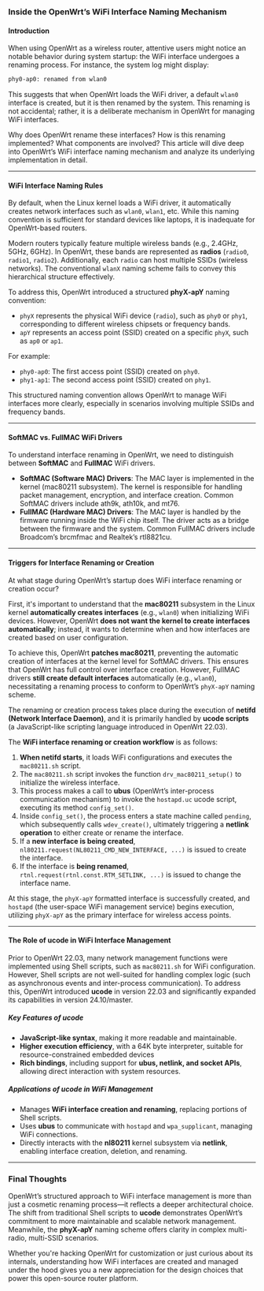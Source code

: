 ### **Inside the OpenWrt’s WiFi Interface Naming Mechanism**

#### **Introduction**

When using OpenWrt as a wireless router, attentive users might notice an notable behavior during system startup: the WiFi interface undergoes a renaming process. For instance, the system log might display:

```sh
phy0-ap0: renamed from wlan0
```

This suggests that when OpenWrt loads the WiFi driver, a default `wlan0` interface is created, but it is then renamed by the system. This renaming is not accidental; rather, it is a deliberate mechanism in OpenWrt for managing WiFi interfaces.

Why does OpenWrt rename these interfaces? How is this renaming implemented? What components are involved? This article will dive deep into OpenWrt’s WiFi interface naming mechanism and analyze its underlying implementation in detail.

---

#### **WiFi Interface Naming Rules**

By default, when the Linux kernel loads a WiFi driver, it automatically creates network interfaces such as `wlan0`, `wlan1`, etc. While this naming convention is sufficient for standard devices like laptops, it is inadequate for OpenWrt-based routers.

Modern routers typically feature multiple wireless bands (e.g., 2.4GHz, 5GHz, 6GHz). In OpenWrt, these bands are represented as **radios** (`radio0`, `radio1`, `radio2`). Additionally, each `radio` can host multiple SSIDs (wireless networks). The conventional `wlanX` naming scheme fails to convey this hierarchical structure effectively.

To address this, OpenWrt introduced a structured **phyX-apY** naming convention:

- `phyX` represents the physical WiFi device (`radio`), such as `phy0` or `phy1`, corresponding to different wireless chipsets or frequency bands.
- `apY` represents an access point (SSID) created on a specific `phyX`, such as `ap0` or `ap1`.

For example:

- `phy0-ap0`: The first access point (SSID) created on `phy0`.
- `phy1-ap1`: The second access point (SSID) created on `phy1`.

This structured naming convention allows OpenWrt to manage WiFi interfaces more clearly, especially in scenarios involving multiple SSIDs and frequency bands.

---

#### **SoftMAC vs. FullMAC WiFi Drivers**

To understand interface renaming in OpenWrt, we need to distinguish between **SoftMAC** and **FullMAC** WiFi drivers.

- **SoftMAC (Software MAC) Drivers**: The MAC layer is implemented in the kernel (mac80211 subsystem). The kernel is responsible for handling packet management, encryption, and interface creation. Common SoftMAC drivers include ath9k, ath10k, and mt76.
- **FullMAC (Hardware MAC) Drivers**: The MAC layer is handled by the firmware running inside the WiFi chip itself. The driver acts as a bridge between the firmware and the system. Common FullMAC drivers include Broadcom’s brcmfmac and Realtek’s rtl8821cu.

---

#### **Triggers for Interface Renaming or Creation**

At what stage during OpenWrt’s startup does WiFi interface renaming or creation occur?

First, it's important to understand that the **mac80211** subsystem in the Linux kernel **automatically creates interfaces** (e.g., `wlan0`) when initializing WiFi devices. However, OpenWrt **does not want the kernel to create interfaces automatically**; instead, it wants to determine when and how interfaces are created based on user configuration.

To achieve this, OpenWrt **patches mac80211**, preventing the automatic creation of interfaces at the kernel level for SoftMAC drivers. This ensures that OpenWrt has full control over interface creation. However, FullMAC drivers **still create default interfaces** automatically (e.g., `wlan0`), necessitating a renaming process to conform to OpenWrt’s `phyX-apY` naming scheme.

The renaming or creation process takes place during the execution of **netifd (Network Interface Daemon)**, and it is primarily handled by **ucode scripts** (a JavaScript-like scripting language introduced in OpenWrt 22.03).

The **WiFi interface renaming or creation workflow** is as follows:

1. **When netifd starts**, it loads WiFi configurations and executes the `mac80211.sh` script.
2. The `mac80211.sh` script invokes the function `drv_mac80211_setup()` to initialize the wireless interface.
3. This process makes a call to **ubus** (OpenWrt’s inter-process communication mechanism) to invoke the `hostapd.uc` ucode script, executing its method `config_set()`.
4. Inside `config_set()`, the process enters a state machine called `pending`, which subsequently calls `wdev_create()`, ultimately triggering a **netlink operation** to either create or rename the interface.
5. If a **new interface is being created**, `nl80211.request(NL80211_CMD_NEW_INTERFACE, ...)` is issued to create the interface.
6. If the interface is **being renamed**, `rtnl.request(rtnl.const.RTM_SETLINK, ...)` is issued to change the interface name.

At this stage, the `phyX-apY` formatted interface is successfully created, and `hostapd` (the user-space WiFi management service) begins execution, utilizing `phyX-apY` as the primary interface for wireless access points.

---

#### **The Role of ucode in WiFi Interface Management**

Prior to OpenWrt 22.03, many network management functions were implemented using Shell scripts, such as `mac80211.sh` for WiFi configuration. However, Shell scripts are not well-suited for handling complex logic (such as asynchronous events and inter-process communication). To address this, OpenWrt introduced **ucode** in version 22.03 and significantly expanded its capabilities in version 24.10/master.

##### **Key Features of ucode**

- **JavaScript-like syntax**, making it more readable and maintainable.
- **Higher execution efficiency**, with a 64K byte interpreter, suitable for resource-constrained embedded devices
- **Rich bindings**, including support for **ubus, netlink, and socket APIs**, allowing direct interaction with system resources.

##### **Applications of ucode in WiFi Management**

- Manages **WiFi interface creation and renaming**, replacing portions of Shell scripts.
- Uses **ubus** to communicate with `hostapd` and `wpa_supplicant`, managing WiFi connections.
- Directly interacts with the **nl80211** kernel subsystem via **netlink**, enabling interface creation, deletion, and renaming.

---

### **Final Thoughts**

OpenWrt’s structured approach to WiFi interface management is more than just a cosmetic renaming process—it reflects a deeper architectural choice. The shift from traditional Shell scripts to **ucode** demonstrates OpenWrt’s commitment to more maintainable and scalable network management. Meanwhile, the **phyX-apY** naming scheme offers clarity in complex multi-radio, multi-SSID scenarios.

Whether you're hacking OpenWrt for customization or just curious about its internals, understanding how WiFi interfaces are created and managed under the hood gives you a new appreciation for the design choices that power this open-source router platform.

